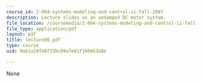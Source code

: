 ```yaml
---
course_id: 2-004-systems-modeling-and-control-ii-fall-2007
description: Lecture slides on an undamped DC motor system.
file_location: /coursemedia/2-004-systems-modeling-and-control-ii-fall-2007/0ab1a19f48f33bc89a7e81f160663a8e_lecture08.pdf
file_type: application/pdf
layout: pdf
title: lecture08.pdf
type: course
uid: 0ab1a19f48f33bc89a7e81f160663a8e

---
```

None
